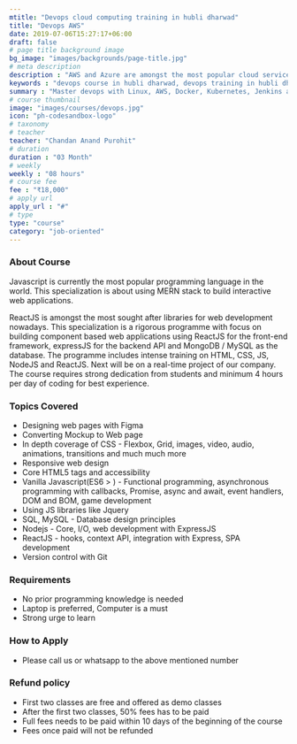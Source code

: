 ```yaml
---
mtitle: "Devops cloud computing training in hubli dharwad"
title: "Devops AWS"
date: 2019-07-06T15:27:17+06:00
draft: false
# page title background image
bg_image: "images/backgrounds/page-title.jpg"
# meta description
description : "AWS and Azure are amongst the most popular cloud service technologies in the software industry right now.We offer best devops and cloud computing course in Hubli Dharwad region"
keywords : "devops course in hubli dharwad, devops training in hubli dharwad, devops institutes in hubli dharwad, devops classes in hubli dharwad, devops course fees in hubli dharwad, devops training centers in hubli dharwad, devops training course in hubli dharwad, devops training institutes in hubli dharwad, devops training classes in hubli dharwad, devops coaching classes in hubli dharwad, devops certification course in hubli dharwad, devops training and placement in hubli dharwad, classes for devops course in hubli dharwad, best institute for devops course in hubli dharwad, devops course in hubli dharwad with 100% job"
summary : "Master devops with Linux, AWS, Docker, Kubernetes, Jenkins and Github"
# course thumbnail
image: "images/courses/devops.jpg"
icon: "ph-codesandbox-logo"
# taxonomy
# teacher
teacher: "Chandan Anand Purohit"
# duration
duration : "03 Month"
# weekly
weekly : "08 hours"
# course fee
fee : "₹18,000"
# apply url
apply_url : "#"
# type
type: "course"
category: "job-oriented" 
---
```



### About Course
Javascript is currently the most popular programming language in the world. This specialization is about using MERN stack to build interactive web applications.

ReactJS is amongst the most sought after libraries for web development nowadays. This specialization is a rigorous programme with focus on building component based web applications using ReactJS for the front-end framework, expressJS for the backend API and MongoDB / MySQL as the database. The programme includes intense training on HTML, CSS, JS, NodeJS and ReactJS. Next will be on a real-time project of our company. The course requires strong dedication from students and minimum 4 hours per day of coding for best experience.

### Topics Covered
* Designing web pages with Figma
* Converting Mockup to Web page 
* In depth coverage of CSS - Flexbox, Grid, images, video, audio, animations, transitions and much much more
* Responsive web design
* Core HTML5 tags and accessibility
* Vanilla Javascript(ES6 > ) - Functional programming, asynchronous programming with callbacks, Promise, async and await, event handlers, DOM and BOM, game development
* Using JS libraries like Jquery
* SQL, MySQL - Database design principles
* Nodejs - Core, I/O, web development with ExpressJS
* ReactJS - hooks, context API, integration with Express, SPA development
* Version control with Git

### Requirements
* No prior programming knowledge is needed
* Laptop is preferred, Computer is a must
* Strong urge to learn 


### How to Apply

* Please call us or whatsapp to the above mentioned number


### Refund policy
* First two classes are free and offered as demo classes
* After the first two classes, 50% fees has to be paid
* Full fees needs to be paid within 10 days of the beginning of the course
* Fees once paid will not be refunded
